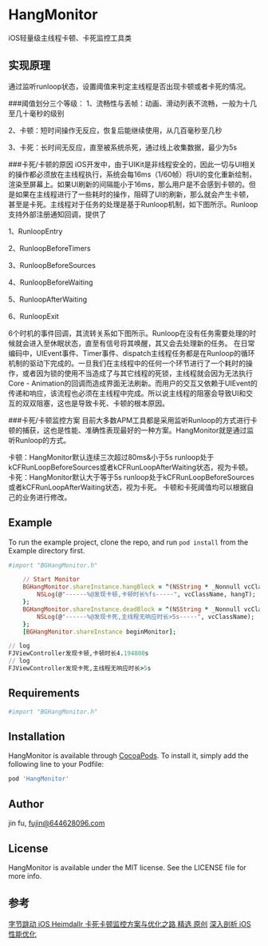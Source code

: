 # HangMonitor
iOS轻量级主线程卡顿、卡死监控工具类

## 实现原理
通过监听runloop状态，设置阈值来判定主线程是否出现卡顿或者卡死的情况。

###阈值划分三个等级：
1、流畅性与丢帧：动画、滑动列表不流畅，一般为十几至几十毫秒的级别

2、卡顿：短时间操作无反应，恢复后能继续使用，从几百毫秒至几秒

3、卡死：长时间无反应，直至被系统杀死，通过线上收集数据，最少为5s

###卡死/卡顿的原因
iOS开发中，由于UIKit是非线程安全的，因此一切与UI相关的操作都必须放在主线程执行，系统会每16ms（1/60帧）将UI的变化重新绘制，渲染至屏幕上。如果UI刷新的间隔能小于16ms，那么用户是不会感到卡顿的。但是如果在主线程进行了一些耗时的操作，阻碍了UI的刷新，那么就会产生卡顿，甚至是卡死。主线程对于任务的处理是基于Runloop机制，如下图所示。Runloop支持外部注册通知回调，提供了

1、RunloopEntry

2、RunloopBeforeTimers

3、RunloopBeforeSources

4、RunloopBeforeWaiting

5、RunloopAfterWaiting

6、RunloopExit

6个时机的事件回调，其流转关系如下图所示。Runloop在没有任务需要处理的时候就会进入至休眠状态，直至有信号将其唤醒，其又会去处理新的任务。
在日常编码中，UIEvent事件、Timer事件、dispatch主线程任务都是在Runloop的循环机制的驱动下完成的。一旦我们在主线程中的任何一个环节进行了一个耗时的操作，或者因为锁的使用不当造成了与其它线程的死锁，主线程就会因为无法执行Core - Animation的回调而造成界面无法刷新。而用户的交互又依赖于UIEvent的传递和响应，该流程也必须在主线程中完成。所以说主线程的阻塞会导致UI和交互的双双阻塞，这也是导致卡死、卡顿的根本原因。

###卡死/卡顿监控方案
目前大多数APM工具都是采用监听Runloop的方式进行卡顿的捕获，这也是性能、准确性表现最好的一种方案。HangMonitor就是通过监听Runloop的方式。

卡顿：HangMonitor默认连续三次超过80ms&小于5s runloop处于kCFRunLoopBeforeSources或者kCFRunLoopAfterWaiting状态，视为卡顿。
卡死：HangMonitor默认大于等于5s runloop处于kCFRunLoopBeforeSources或者kCFRunLoopAfterWaiting状态，视为卡死。
卡顿和卡死阈值均可以根据自己的业务进行修改。

## Example

To run the example project, clone the repo, and run `pod install` from the Example directory first.
```ruby
#import "BGHangMonitor.h"

    // Start Monitor
    BGHangMonitor.shareInstance.hangBlock = ^(NSString * _Nonnull vcClassName, double hangT) {
        NSLog(@"------%@发现卡顿,卡顿时长%fs-----", vcClassName, hangT);
    };
    BGHangMonitor.shareInstance.deadBlock = ^(NSString * _Nonnull vcClassName) {
        NSLog(@"------%@发现卡死,主线程无响应时长>5s-----", vcClassName);
    };
    [BGHangMonitor.shareInstance beginMonitor];
```
```ruby
// log
FJViewController发现卡顿,卡顿时长4.194800s
// log
FJViewController发现卡死,主线程无响应时长>5s
```

## Requirements
```ruby
#import "BGHangMonitor.h"
```

## Installation

HangMonitor is available through [CocoaPods](https://cocoapods.org). To install
it, simply add the following line to your Podfile:

```ruby
pod 'HangMonitor'
```

## Author

jin fu, fujin@644628096.com

## License

HangMonitor is available under the MIT license. See the LICENSE file for more info.

## 参考
[字节跳动 iOS Heimdallr 卡死卡顿监控方案与优化之路 精选 原创](https://blog.51cto.com/u_15204236/4960735)
[深入剖析 iOS 性能优化](https://github.com/ming1016/study/wiki/%E6%B7%B1%E5%85%A5%E5%89%96%E6%9E%90-iOS-%E6%80%A7%E8%83%BD%E4%BC%98%E5%8C%96)
